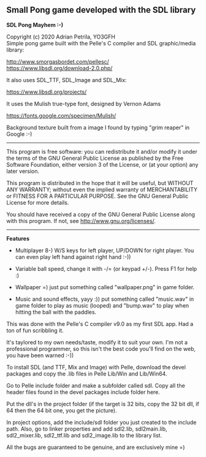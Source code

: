 ## Small Pong game developed with the SDL library

**SDL Pong Mayhem :-)**

Copyright (c) 2020 Adrian Petrila, YO3GFH<br>
Simple pong game built with the Pelle's C compiler and SDL graphic/media library:

<http://www.smorgasbordet.com/pellesc/><br>
<https://www.libsdl.org/download-2.0.php/>

It also uses SDL_TTF, SDL_Image and SDL_Mix:

<https://www.libsdl.org/projects/>

It uses the Mulish true-type font, designed by Vernon Adams

<https://fonts.google.com/specimen/Mulish/>

Background texture built from a image I found by typing "grim reaper"
in Google :-)

-----

This program is free software: you can redistribute it and/or modify
it under the terms of the GNU General Public License as published by
the Free Software Foundation, either version 3 of the License, or
(at your option) any later version.

This program is distributed in the hope that it will be useful,
but WITHOUT ANY WARRANTY; without even the implied warranty of
MERCHANTABILITY or FITNESS FOR A PARTICULAR PURPOSE.  See the
GNU General Public License for more details.

You should have received a copy of the GNU General Public License
along with this program.  If not, see <http://www.gnu.org/licenses/>.

-----

**Features**

* Multiplayer 8-) W/S keys for left player, UP/DOWN for right player.
You can even play left hand against right hand :-))

* Variable ball speed, change it with -/= (or keypad +/-). Press F1 for help :)

* Wallpaper =) just put something called "wallpaper.png" in game folder.

* Music and sound effects, yayy :)) put something called "music.wav" in game folder
to play as music (looped) and "bump.wav" to play when hitting the ball with the
paddles.

This was done with the Pelle's C compiler v9.0 as my first SDL app. Had a ton of fun
scribbling it. 

It's taylored to my own needs/taste, modify it to suit your own. I'm not a professional programmer,
so this isn't the best code you'll find on the web, you have been warned :-))

To install SDL (and TTF, Mix and Image) with Pelle, download the devel packages and copy the .lib
files in Pelle Lib/Win and Lib/Win64.
    
Go to Pelle include folder and make a subfolder called sdl. Copy all the header
files found in the devel packages include folder here.
    
Put the dll's in the project folder (if the target is 32 bits, copy the 32 bit dll,
if 64 then the 64 bit one, you get the picture).    
    
In project options, add the include/sdl folder you just created to the include path.
Also, go to linker properties and add sdl2.lib, sdl2main.lib, sdl2_mixer.lib,
sdl2_ttf.lib and sdl2_image.lib to the library list.

All the bugs are guaranteed to be genuine, and are exclusively mine =)

